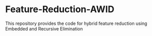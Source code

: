 # Feature-Reduction-AWID
This repository provides the code for hybrid feature reduction using Embedded and Recursive Elimination
